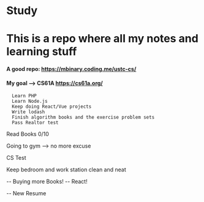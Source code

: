 # Study
# This is a repo where all my notes and learning stuff

#### A good repo: https://mbinary.coding.me/ustc-cs/

#### My goal --> CS61A https://cs61a.org/

```
  Learn PHP
  Learn Node.js
  Keep doing React/Vue projects
  Write lodash
  Finish algorithm books and the exercise problem sets
  Pass Realtor test
```

Read Books
0/10 

Going to gym --> no more excuse

CS Test

Keep bedroom and work station clean and neat

-- Buying more Books!
-- React!

-- New Resume